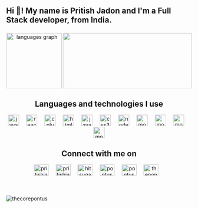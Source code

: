 <h2 align="left">Hi 👋! My name is Pritish Jadon and I'm a Full Stack developer, from India. </h2>

###

<div align="center">
  <img src="https://github-readme-stats.vercel.app/api/top-langs?username=thecorepontus&locale=en&hide_title=false&layout=compact&card_width=320&langs_count=5&theme=dracula&hide_border=false" height="150" alt="languages graph"  />
  <img align="right" height="150" src="https://64.media.tumblr.com/f0d375bf563052ecc0835bf18c66a8ac/32ea6a988fe13afd-64/s540x810/b764ebdc8a0eb1aa913769918f6440d0d8d93117.gif" width="350" />
</div>

###



###


<h2 align="center">Languages and technologies I use </h2>


<div align="center">
  
  
  <img src="https://cdn.jsdelivr.net/gh/devicons/devicon/icons/javascript/javascript-original.svg" height="30" alt="javascript logo"  />
  <img width="12" />
  <img src="https://cdn.jsdelivr.net/gh/devicons/devicon/icons/react/react-original.svg" height="30" alt="react logo"  />
  <img width="12" />
  <img src="https://cdn.jsdelivr.net/gh/devicons/devicon@latest/icons/cplusplus/cplusplus-original.svg" height="30" alt="cplusplus logo" />
  <img width="12" />
  <img src="https://cdn.jsdelivr.net/gh/devicons/devicon/icons/html5/html5-original.svg" height="30" alt="html5 logo"  />
  <img width="12" />
  <img src="https://cdn.jsdelivr.net/gh/devicons/devicon@latest/icons/java/java-original.svg" height="30" alt="java logo" />
  <img width="12" />        
  <img src="https://cdn.jsdelivr.net/gh/devicons/devicon/icons/css3/css3-original.svg" height="30" alt="css3 logo"  />
  <img width="12" />
  <img src="https://cdn.jsdelivr.net/gh/devicons/devicon@latest/icons/nodejs/nodejs-original-wordmark.svg" height="30" alt="nodejs logo" />
  <img width="12" /> 
  <img src="https://cdn.jsdelivr.net/gh/devicons/devicon@latest/icons/mongodb/mongodb-original.svg" height="30" alt="mongodb logo" />
  <img width="12" /> 
  <img src="https://cdn.jsdelivr.net/gh/devicons/devicon@latest/icons/bootstrap/bootstrap-original.svg" height="30" alt="mongodb logo" />
  <img width="12" /> 
  <img src="https://img.icons8.com/?size=100&id=z228V7A9QyTv&format=png&color=000000" height="30" alt="mongodb logo" />
  <img width="12" /> 
  <img src="https://cdn.jsdelivr.net/gh/devicons/devicon@latest/icons/tailwindcss/tailwindcss-original.svg" height="30" alt="mongodb logo" />
  
</div>

###

<h2 align="center">Connect with me on </h2>

<div align="center">
  <a href="https://www.linkedin.com/in/pritish25/" target="blank"><img align="center" src="https://img.icons8.com/?size=100&id=13930&format=png&color=000000" alt="pritishjadon" height="30" width="40" /></a>
  &nbsp; &nbsp;
  <a href="mailto:pritishjadon25@gmail.com" target="blank"><img align="center" src="https://img.icons8.com/?size=100&id=qyRpAggnV0zH&format=png&color=000000" alt="pritishjadon25@gmail.com" height="30" width="40" /></a>
  &nbsp; &nbsp;
  <a href="https://twitter.com/hitsugayatt" target="blank"><img align="center" src="https://raw.githubusercontent.com/rahuldkjain/github-profile-readme-generator/master/src/images/icons/Social/twitter.svg" alt="hitsugayatt" height="30" width="40" /></a> &nbsp; &nbsp;
<a href="https://www.codechef.com/users/pontus" target="blank"><img align="center" src="https://img.icons8.com/?size=100&id=O4SEeX66BY8o&format=png&color=000000" alt="pontus" height="30" width="40" /></a> &nbsp; &nbsp;
<a href="https://codeforces.com/profile/hitsugaya" target="blank"><img align="center" src="https://raw.githubusercontent.com/rahuldkjain/github-profile-readme-generator/master/src/images/icons/Social/codeforces.svg" alt="pontus" height="30" width="40" /></a> &nbsp; &nbsp;
<a href="https://leetcode.com/u/hitsugaya_/" target="blank"><img align="center" src="https://raw.githubusercontent.com/rahuldkjain/github-profile-readme-generator/master/src/images/icons/Social/leet-code.svg" alt="thepontus" height="30" width="40" /></a> &nbsp; &nbsp;
</div>



###

<br clear="both">

<p align="left"> <img src="https://komarev.com/ghpvc/?username=thecorepontus&label=Profile%20views&color=ff0033&style=flat" alt="thecorepontus" /> </p>
